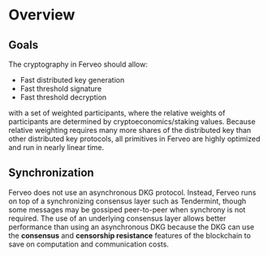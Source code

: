 # Overview

## Goals

The cryptography in Ferveo should allow:
- Fast distributed key generation
- Fast threshold signature
- Fast threshold decryption 
  
with a set of weighted participants, where the relative weights of participants are determined by cryptoeconomics/staking values. Because relative weighting requires many more shares of the distributed key than other distributed key protocols, all primitives in Ferveo are highly optimized and run in nearly linear time. 

## Synchronization

Ferveo does not use an asynchronous DKG protocol. Instead, Ferveo runs on top of a synchronizing consensus layer such as Tendermint, though some messages may be gossiped peer-to-peer when synchrony is not required. The use of an underlying consensus layer allows better performance than using an asynchronous DKG because the DKG can use the **consensus** and **censorship resistance** features of the blockchain to save on computation and communication costs.
